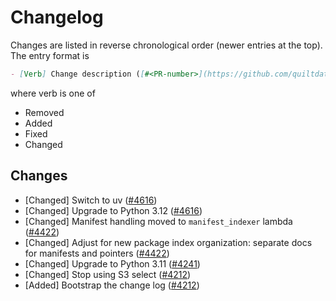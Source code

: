 <!-- markdownlint-disable line-length -->
# Changelog

Changes are listed in reverse chronological order (newer entries at the top).
The entry format is

```markdown
- [Verb] Change description ([#<PR-number>](https://github.com/quiltdata/quilt/pull/<PR-number>))
```

where verb is one of

- Removed
- Added
- Fixed
- Changed

## Changes

- [Changed] Switch to uv ([#4616](https://github.com/quiltdata/quilt/pull/4616))
- [Changed] Upgrade to Python 3.12 ([#4616](https://github.com/quiltdata/quilt/pull/4616))
- [Changed] Manifest handling moved to `manifest_indexer` lambda ([#4422](https://github.com/quiltdata/quilt/pull/4422))
- [Changed] Adjust for new package index organization: separate docs for manifests and pointers ([#4422](https://github.com/quiltdata/quilt/pull/4422))
- [Changed] Upgrade to Python 3.11 ([#4241](https://github.com/quiltdata/quilt/pull/4241))
- [Changed] Stop using S3 select ([#4212](https://github.com/quiltdata/quilt/pull/4212))
- [Added] Bootstrap the change log ([#4212](https://github.com/quiltdata/quilt/pull/4212))
